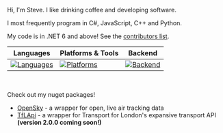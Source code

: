 Hi, I'm Steve. I like drinking coffee and developing software.

I most frequently program in C#, JavaScript, C++ and Python.

My code is in .NET 6 and above! See the [contributors list](https://dotnet.microsoft.com/en-us/thanks/6.0).

| Languages | Platforms & Tools | Backend
| --------- | --------- | ------
| [![Languages](https://readme-typing-svg.demolab.com?font=Fira+Code&duration=1500&pause=100&center=true&multiline=true&repeat=false&width=446&height=140&lines=C%23;Python;Javascript;C%2B%2B;Java)](https://github.com/steveberdy) | [![Platforms](https://readme-typing-svg.demolab.com?font=Fira+Code&duration=1500&pause=100&center=true&multiline=true&repeat=false&width=446&height=160&lines=.NET;Node.js;React.js;Electron.js;Flask;.NET+Roslyn)](https://github.com/steveberdy) | [![Backend](https://readme-typing-svg.demolab.com?font=Fira+Code&duration=1500&pause=100&center=true&multiline=true&repeat=false&width=446&height=200&lines=ASP.NET+Web+APIs;ASP.NET+MVC;Blazor+Server+%2F+Blazor+WASM;gRPC;WebSockets;Long-Polling;Flask+RESTful)](https://github.com/steveberdy)

<br>

Check out my nuget packages!
- [OpenSky](https://www.nuget.org/packages/OpenSky/) - a wrapper for open, live air tracking data
- [TfLApi](https://www.nuget.org/packages/TfLApi/) - a wrapper for Transport for London's expansive transport API **(version 2.0.0 coming soon!)**
